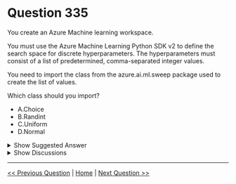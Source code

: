 # Question 335

You create an Azure Machine learning workspace.

You must use the Azure Machine Learning Python SDK v2 to define the search space for discrete hyperparameters. The hyperparameters must consist of a list of predetermined, comma-separated integer values.

You need to import the class from the azure.ai.ml.sweep package used to create the list of values.

Which class should you import?

* A.Choice
* B.Randint
* C.Uniform
* D.Normal

<details>
  <summary>Show Suggested Answer</summary>

  <strong>A</strong><br>

</details>

<details>
  <summary>Show Discussions</summary>

<blockquote><p><strong>orionduo</strong> <code>(Fri 01 Mar 2024 09:16)</code> - <em>Upvotes: 5</em></p><p>Correct
Choice</p></blockquote>
<blockquote><p><strong>kay1101</strong> <code>(Sun 24 Nov 2024 01:29)</code> - <em>Upvotes: 2</em></p><p>Discrete hyperparameters.
Consist of a list of predetermined, comma-separated integer value.
&gt;&gt;&gt;A. Choice

Discrete hyperparameters are specified as a Choice among discrete values. Choice can be:
one or more comma-separated values
a range object
any arbitrary list object
reference:
https://learn.microsoft.com/en-us/AZURE/machine-learning/how-to-tune-hyperparameters?view=azureml-api-2#discrete-hyperparameters</p></blockquote>
<blockquote><p><strong>PI_Team</strong> <code>(Fri 23 Feb 2024 15:10)</code> - <em>Upvotes: 4</em></p><p>To define the search space for discrete hyperparameters using the Azure Machine Learning Python SDK v2, you should import the Choice class from the azure.ai.ml.sweep package. The Choice class allows you to specify a list of predetermined, comma-separated values for a discrete hyperparameter.

https://learn.microsoft.com/en-us/azure/machine-learning/how-to-tune-hyperparameters?view=azureml-api-2

SaM</p></blockquote>
<blockquote><p><strong>BR_CS</strong> <code>(Sat 17 Feb 2024 12:24)</code> - <em>Upvotes: 1</em></p><p>AS this is about &quot;creation&quot; of the list, Randint is correct</p></blockquote>
<blockquote><p><strong>damaldon</strong> <code>(Fri 05 Jan 2024 20:32)</code> - <em>Upvotes: 1</em></p><p>Only Randint supports integers values.
https://learn.microsoft.com/en-us/python/api/azure-ai-ml/azure.ai.ml.sweep.randint?view=azure-python</p></blockquote>
<blockquote><p><strong>Panda_man</strong> <code>(Tue 30 Jul 2024 22:31)</code> - <em>Upvotes: 1</em></p><p>you&#x27;re reference link is not showing anything about the correct answer;</p></blockquote>

</details>

---

[<< Previous Question](question_334.md) | [Home](/index.md) | [Next Question >>](question_336.md)
